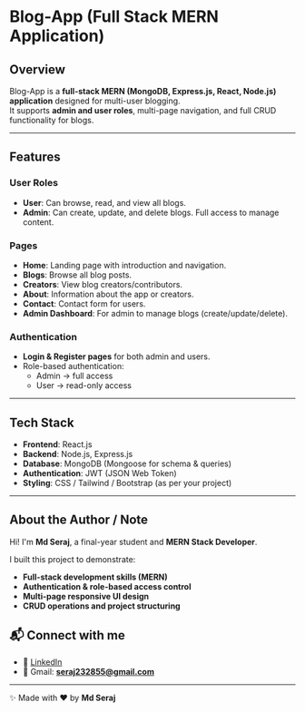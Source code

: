 # Blog-App (Full Stack MERN Application)

## Overview
Blog-App is a **full-stack MERN (MongoDB, Express.js, React, Node.js) application** designed for multi-user blogging.  
It supports **admin and user roles**, multi-page navigation, and full CRUD functionality for blogs.  

---

## Features

### **User Roles**
- **User**: Can browse, read, and view all blogs.  
- **Admin**: Can create, update, and delete blogs. Full access to manage content.  

### **Pages**
- **Home**: Landing page with introduction and navigation.  
- **Blogs**: Browse all blog posts.  
- **Creators**: View blog creators/contributors.  
- **About**: Information about the app or creators.  
- **Contact**: Contact form for users.  
- **Admin Dashboard**: For admin to manage blogs (create/update/delete).  

### **Authentication**
- **Login & Register pages** for both admin and users.  
- Role-based authentication:  
  - Admin → full access  
  - User → read-only access  

---

## Tech Stack
- **Frontend**: React.js  
- **Backend**: Node.js, Express.js  
- **Database**: MongoDB (Mongoose for schema & queries)  
- **Authentication**: JWT (JSON Web Token)  
- **Styling**: CSS / Tailwind / Bootstrap (as per your project)  

---

## About the Author / Note

Hi! I'm **Md Seraj**, a final-year student and **MERN Stack Developer**.  

I built this project to demonstrate:

- **Full-stack development skills (MERN)**
- **Authentication & role-based access control**
- **Multi-page responsive UI design**
- **CRUD operations and project structuring**

## 📬 Connect with me  
- 💼 [LinkedIn](https://www.linkedin.com/in/md-s-14aa3127a/)  
- 📧 Gmail: **seraj232855@gmail.com**  

---

✨ Made with ❤️ by **Md Seraj** 


